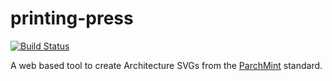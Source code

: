 # printing-press

[![Build Status](https://travis-ci.com/brrcrites/printing-press.svg?branch=master)](https://travis-ci.com/brrcrites/printing-press)

A web based tool to create Architecture SVGs from the
[ParchMint](https://github.com/CIDARLAB/Parchmint) standard.
